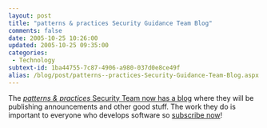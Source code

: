```yaml
---
layout: post
title: "patterns & practices Security Guidance Team Blog"
comments: false
date: 2005-10-25 10:26:00
updated: 2005-10-25 09:35:00
categories:
 - Technology
subtext-id: 1ba44755-7c87-4906-a980-037d0e8ce49f
alias: /blog/post/patterns--practices-Security-Guidance-Team-Blog.aspx
---
```



The [_patterns & practices_ Security Team now has a blog](http://blogs.msdn.com/securityguidance/) where they will be publishing announcements and other good stuff. The work they do is important to everyone who develops software so [subscribe now](http://blogs.msdn.com/securityguidance/rss.aspx)!

